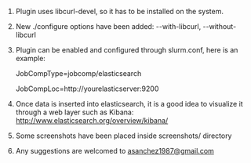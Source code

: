 1. Plugin uses libcurl-devel, so it has to be installed on the system.

2. New ./configure options have been added: --with-libcurl, --without-libcurl

3. Plugin can be enabled and configured through slurm.conf, here is an example:

    JobCompType=jobcomp/elasticsearch
    
    JobCompLoc=http://yourelasticserver:9200
  
4. Once data is inserted into elasticsearch, it is a good idea to visualize
it through a web layer such as Kibana:
http://www.elasticsearch.org/overview/kibana/
    
5. Some screenshots have been placed inside screenshots/ directory

6. Any suggestions are welcomed to asanchez1987@gmail.com
